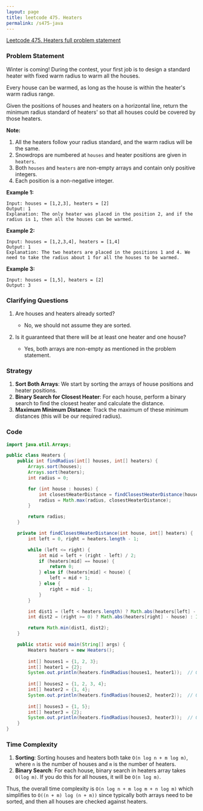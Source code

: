 ```yaml
---
layout: page
title: leetcode 475. Heaters
permalink: /s475-java
---
```

[Leetcode 475. Heaters full problem statement](https://algoadvance.github.io/algoadvance/l475)
### Problem Statement

Winter is coming! During the contest, your first job is to design a standard heater with fixed warm radius to warm all the houses.

Every house can be warmed, as long as the house is within the heater's warm radius range. 

Given the positions of houses and heaters on a horizontal line, return the minimum radius standard of heaters' so that all houses could be covered by those heaters.

**Note:**
1. All the heaters follow your radius standard, and the warm radius will be the same.
2. Snowdrops are numbered at `houses` and heater positions are given in `heaters`.
3. Both `houses` and `heaters` are non-empty arrays and contain only positive integers.
4. Each position is a non-negative integer.

**Example 1:**
```plaintext
Input: houses = [1,2,3], heaters = [2]
Output: 1
Explanation: The only heater was placed in the position 2, and if the radius is 1, then all the houses can be warmed.
```

**Example 2:**
```plaintext
Input: houses = [1,2,3,4], heaters = [1,4]
Output: 1
Explanation: The two heaters are placed in the positions 1 and 4. We need to take the radius about 1 for all the houses to be warmed.
```

**Example 3:**
```plaintext
Input: houses = [1,5], heaters = [2]
Output: 3
```

### Clarifying Questions

1. Are houses and heaters already sorted?
   - No, we should not assume they are sorted.
  
2. Is it guaranteed that there will be at least one heater and one house?
   - Yes, both arrays are non-empty as mentioned in the problem statement.

### Strategy

1. **Sort Both Arrays**: We start by sorting the arrays of house positions and heater positions.
2. **Binary Search for Closest Heater**: For each house, perform a binary search to find the closest heater and calculate the distance.
3. **Maximum Minimum Distance**: Track the maximum of these minimum distances (this will be our required radius).

### Code

```java
import java.util.Arrays;

public class Heaters {
    public int findRadius(int[] houses, int[] heaters) {
        Arrays.sort(houses);
        Arrays.sort(heaters);
        int radius = 0;

        for (int house : houses) {
            int closestHeaterDistance = findClosestHeaterDistance(house, heaters);
            radius = Math.max(radius, closestHeaterDistance);
        }

        return radius;
    }

    private int findClosestHeaterDistance(int house, int[] heaters) {
        int left = 0, right = heaters.length - 1;

        while (left <= right) {
            int mid = left + (right - left) / 2;
            if (heaters[mid] == house) {
                return 0;
            } else if (heaters[mid] < house) {
                left = mid + 1;
            } else {
                right = mid - 1;
            }
        }

        int dist1 = (left < heaters.length) ? Math.abs(heaters[left] - house) : Integer.MAX_VALUE;
        int dist2 = (right >= 0) ? Math.abs(heaters[right] - house) : Integer.MAX_VALUE;

        return Math.min(dist1, dist2);
    }

    public static void main(String[] args) {
        Heaters heaters = new Heaters();
        
        int[] houses1 = {1, 2, 3};
        int[] heater1 = {2};
        System.out.println(heaters.findRadius(houses1, heater1));  // Output: 1
        
        int[] houses2 = {1, 2, 3, 4};
        int[] heater2 = {1, 4};
        System.out.println(heaters.findRadius(houses2, heater2));  // Output: 1
        
        int[] houses3 = {1, 5};
        int[] heater3 = {2};
        System.out.println(heaters.findRadius(houses3, heater3));  // Output: 3
    }
}
```

### Time Complexity

1. **Sorting**: Sorting houses and heaters both take `O(n log n + m log m)`, where `n` is the number of houses and `m` is the number of heaters.
2. **Binary Search**: For each house, binary search in heaters array takes `O(log m)`. If you do this for all houses, it will be `O(n log m)`.

Thus, the overall time complexity is `O(n log n + m log m + n log m)` which simplifies to `O((n + m) log (n + m))` since typically both arrays need to be sorted, and then all houses are checked against heaters.